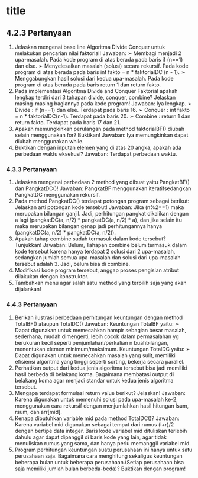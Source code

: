 # title
## 4.2.3 Pertanyaan
1. Jelaskan mengenai base line Algoritma Divide Conquer untuk melakukan pencarian nilai
faktorial!
Jawaban:
➢ Membagi menjadi 2 upa-masalah. Pada kode program di atas berada pada baris if
(n==1) dan else.
➢ Menyelesaikan masalah (solusi) secara rekursif. Pada kode program di atas berada
pada baris int fakto = n * faktorialDC (n - 1).
➢ Menggabungkan hasil solusi dari kedua upa-masalah. Pada kode program di atas
berada pada baris return 1 dan return fakto.
2. Pada implementasi Algoritma Divide and Conquer Faktorial apakah lengkap terdiri dari 3
tahapan divide, conquer, combine? Jelaskan masing-masing bagiannya pada kode
program!
Jawaban: Iya lengkap.
➢ Divide : if (n==1) dan else. Terdapat pada baris 16.
➢ Conquer : int fakto = n * faktorialDC(n-1). Terdapat pada baris 20.
➢ Combine : return 1 dan return fakto. Terdapat pada baris 17 dan 21.
3. Apakah memungkinkan perulangan pada method faktorialBF() diubah selain
menggunakan for? Buktikan!
Jawaban: Iya memungkinkan dapat diubah menggunakan while.
5. Buktikan dengan inputan elemen yang di atas 20 angka, apakah ada perbedaan waktu
eksekusi?
Jawaban: Terdapat perbedaan waktu.

### 4.3.3 Pertanyaan
1. Jelaskan mengenai perbedaan 2 method yang dibuat yaitu PangkatBF() dan PangkatDC()!
Jawaban: PangkatBF menggunakan iteratifsedangkan PangkatDC menggunakan rekursif.
2. Pada method PangkatDC() terdapat potongan program sebagai berikut:
Jelaskan arti potongan kode tersebut!
Jawaban: Jika (n%2==1) maka merupakan bilangan ganjil. Jadi, perhitungan pangkat
dikalikan dengan a lagi (pangkatDC(a, n/2) * pangkatDC(a, n/2) * a), dan jika selain itu
maka merupakan bilangan genap jadi perhitungannya hanya (pangkatDC(a, n/2) *
pangkatDC(a, n/2)).
3. Apakah tahap combine sudah termasuk dalam kode tersebut? Tunjukkan!
Jawaban: Belum, Tahapan combine belum termasuk dalam kode tersebut karena hanya
terdapat 2 solusi dari 2 upa-masalah, sedangkan jumlah semua upa-masalah dan solusi dari
upa-masalah tersebut adalah 3. Jadi, belum bisa di combine.
4. Modifikasi kode program tersebut, anggap proses pengisian atribut dilakukan dengan
konstruktor.
5. Tambahkan menu agar salah satu method yang terpilih saja yang akan dijalankan!

### 4.4.3 Pertanyaan
1. Berikan ilustrasi perbedaan perhitungan keuntungan dengan method TotalBF() ataupun
TotalDC()
Jawaban:
Keuntungan TotalBF yaitu:
➢ Dapat digunakan untuk memecahkan hampir sebagian besar masalah, sederhana,
mudah dimengerti, lebih cocok dalam permasalahan yg berukuran kecil seperti
penjumlahan/perkalian n buahbilangan, menentukan elemen minimum/maksimum.
Keuntungan TotalDC yaitu:
➢ Dapat digunakan untuk memecahkan masalah yang sulit, memiliki efisiensi
algoritma yang tinggi seperti sorting, bekerja secara parallel.
2. Perhatikan output dari kedua jenis algoritma tersebut bisa jadi memiliki hasil berbeda di
belakang koma. Bagaimana membatasi output di belakang koma agar menjadi standar
untuk kedua jenis algoritma tersebut.
3. Mengapa terdapat formulasi return value berikut? Jelaskan!
Jawaban: Karena digunakan untuk memenuhi solusi pada upa-masalah ke-2,
menggunakan cara rekursif dengan menjumlahkan hasil hitungan lsum, rsum, dan arr[mid].
4. Kenapa dibutuhkan variable mid pada method TotalDC()?
Jawaban: Karena variabel mid digunakan sebagai tempat dari rumus (l+r)/2 dengan
bertipe data integer. Baris kode variabel mid dituliskan terlebih dahulu agar dapat dipanggil
di baris kode yang lain, agar tidak menuliskan rumus yang sama, dan hanya perlu
memanggil variabel mid.
5. Program perhitungan keuntungan suatu perusahaan ini hanya untuk satu perusahaan saja.
Bagaimana cara menghitung sekaligus keuntungan beberapa bulan untuk beberapa
perusahaan.(Setiap perusahaan bisa saja memiliki jumlah bulan berbeda-beda)? Buktikan
dengan program!